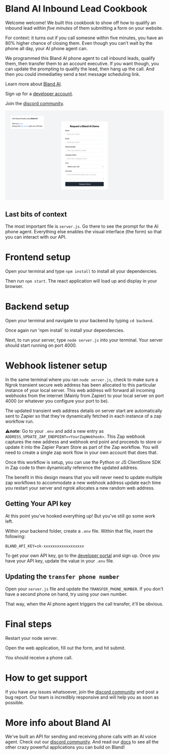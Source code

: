 # Bland AI Inbound Lead Cookbook

Welcome welcome! We built this cookbook to show off how to qualify an inbound lead within _five minutes_ of them submitting a form on your website.

For context: it turns out if you call someone within five minutes, you have an 80% higher chance of closing them. Even though you can't wait by the phone all day, your AI phone agent can.

We programmed this Bland AI phone agent to call inbound leads, qualify them, then transfer them to an account executive. If you want though, you can update the prompting to qualify the lead, then hang up the call. And then you could immediatley send a text message scheduling link.

Learn more about [Bland AI](https://www.bland.ai).

Sign up for a [developer account](https://app.bland.ai).

Join the [discord community](https://discord.gg/QvxDz8zcKe).

![Drag Racing](./public/demoimage.png)

## Last bits of context

The most important file is `server.js`. Go there to see the prompt for the AI phone agent. Everything else enables the visual interface (the form) so that you can interact with our API.

# Frontend setup

Open your terminal and type `npm install` to install all your dependencies.

Then run `npm start`. The react application will load up and display in your browser.

# Backend setup

Open your terminal and navigate to your backend by typing `cd backend`.

Once again run 'npm install` to install your dependencies.

Next, to run your server, type `node server.js` into your terminal. Your server should start running on port 4000.

# Webhook listener setup

In the same terminal where you ran `node server.js`, check to make sure a Ngrok transient secure web address has been allocated to this particular instance of your local server. This web address will forward all incoming webhooks from the internet (Mainly from Zapier) to your local server on port 4000 (or whatever you configure your port to be). 

The updated transient web address details on server start are automatically sent to Zapier so that they're dynamically fetched in each instance of a zap workflow run. 

⚠️**note**: Go to your `.env` and add a new entry as `ADDRESS_UPDATE_ZAP_ENDPOINT=<YourZapWebhook>`. This Zap webhook captures the new address and webhook end point and proceeds to store or update it into the Zapier Param Store as part of the Zap workflow. You will need to create a single zap work flow in your own account that does that. 

Once this workflow is setup, you can use the Python or JS ClientStore SDK in Zap code to then dynamically reference the updated address.

The benefit in this design means that you will never need to update multiple zap workflows to accommodate a new webhook address update each time you restart your server and ngrok allocates a new random web address.

## Getting Your API key

At this point you've hooked everything up! But you've still go some work left.

Within your backend folder, create a `.env` file. Within that file, insert the following:

```
BLAND_API_KEY=sk-xxxxxxxxxxxxxxxxxx
```

To get your own API key, go to the [developer portal](https://app.bland.ai) and sign up. Once you have your API key, update the value in your `.env` file.

## Updating the `transfer phone number`

Open your `server.js` file and update the `TRANSFER_PHONE_NUMBER`. If you don't have a second phone on hand, try using your own number.

That way, when the AI phone agent triggers the call transfer, it'll be obvious.

# Final steps

Restart your node server.

Open the web application, fill out the form, and hit submit.

You should receive a phone call.

# How to get support

If you have any issues whatsoever, join the [discord community](https://discord.gg/QvxDz8zcKe) and post a bug report. Our team is incredibly responsive and will help you as soon as possible.

# More info about Bland AI

We've built an API for sending and receiving phone calls with an AI voice agent. Check out our [discord community](https://discord.gg/QvxDz8zcKe). And read our [docs](https://docs.bland.ai/introduction) to see all the other crazy powerful applications you can build on Bland!
